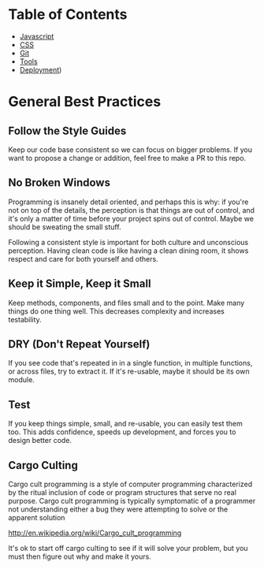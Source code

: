 
# Table of Contents

- [Javascript](https://github.com/airbrite/javascript)
- [CSS](https://github.com/airbrite/css)
- [Git](git.md)
- [Tools](tools.md)
- [Deployment](deployment.md))

# General Best Practices

## Follow the Style Guides

Keep our code base consistent so we can focus on bigger problems.
If you want to propose a change or addition, feel free to make a PR to this repo.

## No Broken Windows

Programming is insanely detail oriented, and perhaps this is why: if you're not on top of the details, the perception is that things are out of control, and it's only a matter of time before your project spins out of control. Maybe we should be sweating the small stuff.

Following a consistent style is important for both culture and unconscious perception. Having clean code is like having a clean dining room, it shows respect and care for both yourself and others.

## Keep it Simple, Keep it Small

Keep methods, components, and files small and to the point. Make many things do one thing well. This decreases complexity and increases testability.

## DRY (Don't Repeat Yourself)

If you see code that's repeated in in a single function, in multiple functions, or across files, try to extract it. If it's re-usable, maybe it should be its own module.

## Test

If you keep things simple, small, and re-usable, you can easily test them too. This adds confidence, speeds up development, and forces you to design better code.

## Cargo Culting

Cargo cult programming is a style of computer programming characterized by the ritual inclusion of code or program structures that serve no real purpose. Cargo cult programming is typically symptomatic of a programmer not understanding either a bug they were attempting to solve or the apparent solution

http://en.wikipedia.org/wiki/Cargo_cult_programming

It's ok to start off cargo culting to see if it will solve your problem, but you must then figure out why and make it yours.
